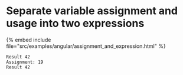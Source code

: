 # Separate variable assignment and usage into two expressions

{% embed include file="src/examples/angular/assignment_and_expression.html" %}

```
Result 42
Assignment: 19
Result 42
```




